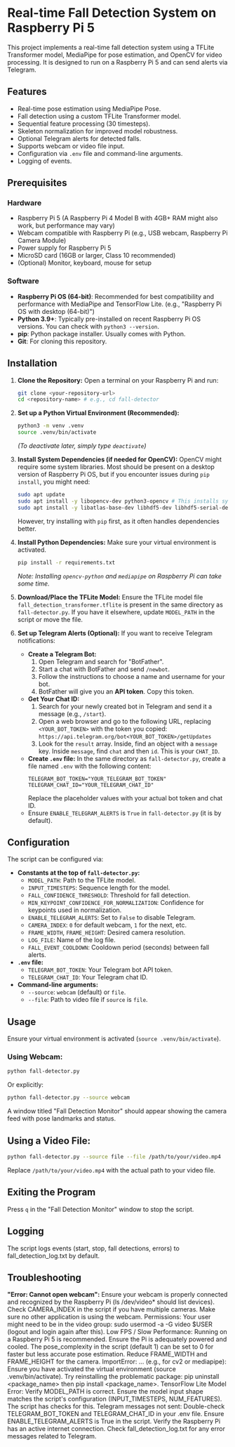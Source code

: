# Real-time Fall Detection System on Raspberry Pi 5

This project implements a real-time fall detection system using a TFLite Transformer model, MediaPipe for pose estimation, and OpenCV for video processing. It is designed to run on a Raspberry Pi 5 and can send alerts via Telegram.

## Features

*   Real-time pose estimation using MediaPipe Pose.
*   Fall detection using a custom TFLite Transformer model.
*   Sequential feature processing (30 timesteps).
*   Skeleton normalization for improved model robustness.
*   Optional Telegram alerts for detected falls.
*   Supports webcam or video file input.
*   Configuration via `.env` file and command-line arguments.
*   Logging of events.

## Prerequisites

### Hardware
*   Raspberry Pi 5 (A Raspberry Pi 4 Model B with 4GB+ RAM might also work, but performance may vary)
*   Webcam compatible with Raspberry Pi (e.g., USB webcam, Raspberry Pi Camera Module)
*   Power supply for Raspberry Pi 5
*   MicroSD card (16GB or larger, Class 10 recommended)
*   (Optional) Monitor, keyboard, mouse for setup

### Software
*   **Raspberry Pi OS (64-bit)**: Recommended for best compatibility and performance with MediaPipe and TensorFlow Lite. (e.g., "Raspberry Pi OS with desktop (64-bit)")
*   **Python 3.9+**: Typically pre-installed on recent Raspberry Pi OS versions. You can check with `python3 --version`.
*   **pip**: Python package installer. Usually comes with Python.
*   **Git**: For cloning this repository.

## Installation

1.  **Clone the Repository:**
    Open a terminal on your Raspberry Pi and run:
    ```bash
    git clone <your-repository-url>
    cd <repository-name> # e.g., cd fall-detector
    ```

2.  **Set up a Python Virtual Environment (Recommended):**
    ```bash
    python3 -m venv .venv
    source .venv/bin/activate
    ```
    *(To deactivate later, simply type `deactivate`)*

3.  **Install System Dependencies (if needed for OpenCV):**
    OpenCV might require some system libraries. Most should be present on a desktop version of Raspberry Pi OS, but if you encounter issues during `pip install`, you might need:
    ```bash
    sudo apt update
    sudo apt install -y libopencv-dev python3-opencv # This installs system OpenCV, pip might still build its own
    sudo apt install -y libatlas-base-dev libhdf5-dev libhdf5-serial-dev libatlas-base-dev libjasper-dev libqtgui4 libqt4-test # For older systems or if pip fails
    ```
    However, try installing with `pip` first, as it often handles dependencies better.

4.  **Install Python Dependencies:**
    Make sure your virtual environment is activated.
    ```bash
    pip install -r requirements.txt
    ```
    *Note: Installing `opencv-python` and `mediapipe` on Raspberry Pi can take some time.*

5.  **Download/Place the TFLite Model:**
    Ensure the TFLite model file `fall_detection_transformer.tflite` is present in the same directory as `fall-detector.py`. If you have it elsewhere, update `MODEL_PATH` in the script or move the file.

6.  **Set up Telegram Alerts (Optional):**
    If you want to receive Telegram notifications:
    *   **Create a Telegram Bot:**
        1.  Open Telegram and search for "BotFather".
        2.  Start a chat with BotFather and send `/newbot`.
        3.  Follow the instructions to choose a name and username for your bot.
        4.  BotFather will give you an **API token**. Copy this token.
    *   **Get Your Chat ID:**
        1.  Search for your newly created bot in Telegram and send it a message (e.g., `/start`).
        2.  Open a web browser and go to the following URL, replacing `<YOUR_BOT_TOKEN>` with the token you copied:
            `https://api.telegram.org/bot<YOUR_BOT_TOKEN>/getUpdates`
        3.  Look for the `result` array. Inside, find an object with a `message` key. Inside `message`, find `chat` and then `id`. This is your `CHAT_ID`.
    *   **Create `.env` file:**
        In the same directory as `fall-detector.py`, create a file named `.env` with the following content:
        ```env
        TELEGRAM_BOT_TOKEN="YOUR_TELEGRAM_BOT_TOKEN"
        TELEGRAM_CHAT_ID="YOUR_TELEGRAM_CHAT_ID"
        ```
        Replace the placeholder values with your actual bot token and chat ID.
    *   Ensure `ENABLE_TELEGRAM_ALERTS` is `True` in `fall-detector.py` (it is by default).

## Configuration

The script can be configured via:

*   **Constants at the top of `fall-detector.py`:**
    *   `MODEL_PATH`: Path to the TFLite model.
    *   `INPUT_TIMESTEPS`: Sequence length for the model.
    *   `FALL_CONFIDENCE_THRESHOLD`: Threshold for fall detection.
    *   `MIN_KEYPOINT_CONFIDENCE_FOR_NORMALIZATION`: Confidence for keypoints used in normalization.
    *   `ENABLE_TELEGRAM_ALERTS`: Set to `False` to disable Telegram.
    *   `CAMERA_INDEX`: `0` for default webcam, `1` for the next, etc.
    *   `FRAME_WIDTH`, `FRAME_HEIGHT`: Desired camera resolution.
    *   `LOG_FILE`: Name of the log file.
    *   `FALL_EVENT_COOLDOWN`: Cooldown period (seconds) between fall alerts.
*   **`.env` file:**
    *   `TELEGRAM_BOT_TOKEN`: Your Telegram bot API token.
    *   `TELEGRAM_CHAT_ID`: Your Telegram chat ID.
*   **Command-line arguments:**
    *   `--source`: `webcam` (default) or `file`.
    *   `--file`: Path to video file if `source` is `file`.

## Usage

Ensure your virtual environment is activated (`source .venv/bin/activate`).

### Using Webcam:
```bash
python fall-detector.py
```
Or explicitly:
```bash
python fall-detector.py --source webcam
```

A window titled "Fall Detection Monitor" should appear showing the camera feed with pose landmarks and status.

## Using a Video File:
```bash
python fall-detector.py --source file --file /path/to/your/video.mp4
```
Replace `/path/to/your/video.mp4` with the actual path to your video file.

## Exiting the Program
Press `q` in the "Fall Detection Monitor" window to stop the script.

## Logging
The script logs events (start, stop, fall detections, errors) to fall_detection_log.txt by default.

## Troubleshooting
**"Error: Cannot open webcam":**
Ensure your webcam is properly connected and recognized by the Raspberry Pi (ls /dev/video* should list devices).
Check CAMERA_INDEX in the script if you have multiple cameras.
Make sure no other application is using the webcam.
Permissions: Your user might need to be in the video group: sudo usermod -a -G video $USER (logout and login again after this).
Low FPS / Slow Performance:
Running on a Raspberry Pi 5 is recommended.
Ensure the Pi is adequately powered and cooled.
The pose_complexity in the script (default 1) can be set to 0 for faster but less accurate pose estimation.
Reduce FRAME_WIDTH and FRAME_HEIGHT for the camera.
ImportError: ... (e.g., for cv2 or mediapipe):
Ensure you have activated the virtual environment (source .venv/bin/activate).
Try reinstalling the problematic package: pip uninstall <package_name> then pip install <package_name>.
TensorFlow Lite Model Error:
Verify MODEL_PATH is correct.
Ensure the model input shape matches the script's configuration (INPUT_TIMESTEPS, NUM_FEATURES). The script has checks for this.
Telegram messages not sent:
Double-check TELEGRAM_BOT_TOKEN and TELEGRAM_CHAT_ID in your .env file.
Ensure ENABLE_TELEGRAM_ALERTS is True in the script.
Verify the Raspberry Pi has an active internet connection.
Check fall_detection_log.txt for any error messages related to Telegram.
